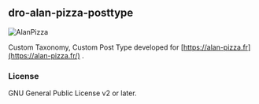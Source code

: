 
##  dro-alan-pizza-posttype
![AlanPizza](https://alan-pizza.fr/wp-content/uploads/2018/12/alan-pizza-logo-retina.png)

Custom Taxonomy, Custom Post Type developed for 
[https://alan-pizza.fr](https://alan-pizza.fr/) .


### License
GNU General Public License v2 or later.

